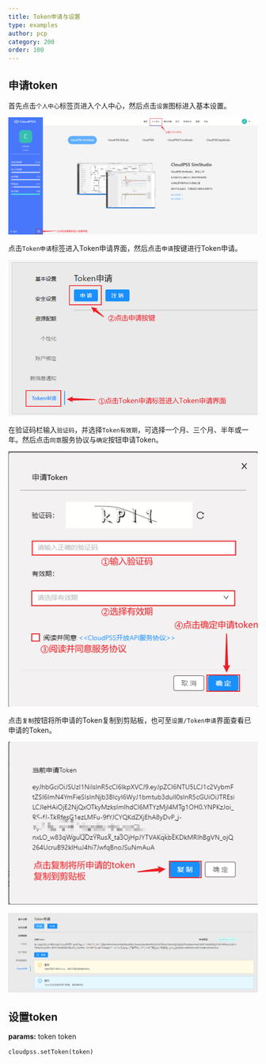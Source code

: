 ```yaml
---
title: Token申请与设置
type: examples
author: pcp
category: 200
order: 100
---
```


## 申请token

首先点击`个人中心`标签页进入个人中心，然后点击`设置`图标进入基本设置。

![个人中心界面](./token1.png "个人中心界面")

点击`Token申请`标签进入Token申请界面，然后点击`申请`按键进行Token申请。

![基本设置界面](./token2.png "基本设置界面")

在验证码栏输入`验证码`，并选择`Token有效期`，可选择一个月、三个月、半年或一年。然后点击`同意`服务协议与`确定`按钮申请Token。

![申请Token界面](./token3.png "申请Token界面")

点击`复制`按钮将所申请的Token复制到剪贴板，也可至`设置/Token申请`界面查看已申请的Token。

![复制Token](./token4.png "复制Token")

![查看Token](./token5.png "查看Token")

## 设置token

**params:**  token token

```[pyhton][setToken]
cloudpss.setToken(token)
```